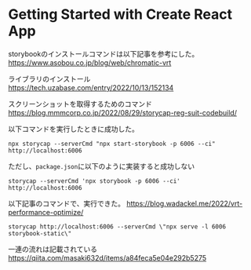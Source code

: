 # Getting Started with Create React App
storybookのインストールコマンドは以下記事を参考にした。
https://www.asobou.co.jp/blog/web/chromatic-vrt

ライブラリのインストール
https://tech.uzabase.com/entry/2022/10/13/152134

スクリーンショットを取得するためのコマンド
https://blog.mmmcorp.co.jp/2022/08/29/storycap-reg-suit-codebuild/

以下コマンドを実行したときに成功した。
```
npx storycap --serverCmd "npx start-storybook -p 6006 --ci" http://localhost:6006
```
ただし、`package.json`に以下のように実装すると成功しない
```
storycap --serverCmd 'npx storybook -p 6006 --ci' http://localhost:6006
```
以下記事のコマンドで、実行できた。
https://blog.wadackel.me/2022/vrt-performance-optimize/
```
storycap http://localhost:6006 --serverCmd \"npx serve -l 6006 storybook-static\"
```


一連の流れは記載されている
https://qiita.com/masaki632d/items/a84feca5e04e292b5275

